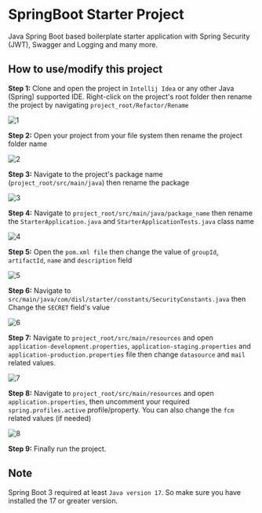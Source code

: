 # SpringBoot Starter Project
Java Spring Boot based boilerplate starter application with Spring Security (JWT), Swagger and Logging and many more. 

## How to use/modify this project

**Step 1:**  Clone and open the project in ```Intellij Idea``` or any other Java (Spring) supported IDE. Right-click on the project's root folder then rename the project by navigating ```project_root/Refactor/Rename```

![1](https://github.com/dhrubokinfotech/springboot-starter/assets/26526539/ab06fc6a-c3f1-4683-9191-6b7a742d31a9)

**Step 2:** Open your project from your file system then rename the project folder name

![2](https://github.com/dhrubokinfotech/springboot-starter/assets/26526539/e603e8d8-92d0-42fa-b00b-d93ab6ffbe6c)

**Step 3:** Navigate to the project's package name (```project_root/src/main/java```) then rename the package

![3](https://github.com/dhrubokinfotech/springboot-starter/assets/26526539/d533e9d4-ba58-48d2-9848-8f7b30f1af56)

**Step 4:** Navigate to ```project_root/src/main/java/package_name``` then rename the ```StarterApplication.java``` and ```StarterApplicationTests.java``` class name

![4](https://github.com/dhrubokinfotech/springboot-starter/assets/26526539/d93db833-6b80-470a-91d5-be38df8124bf)

**Step 5:** Open the ```pom.xml file``` then change the value of ```groupId```, ```artifactId```, ```name``` and ```description``` field

![5](https://github.com/dhrubokinfotech/springboot-starter/assets/26526539/39263cc9-2043-4e2c-8e4f-87b27a0ed26a)

**Step 6:** Navigate to ```src/main/java/com/disl/starter/constants/SecurityConstants.java``` then Change the ```SECRET``` field's value

![6](https://github.com/dhrubokinfotech/springboot-starter/assets/26526539/ea4e3873-62fc-4fe9-b9da-9066df34831d)

**Step 7:** Navigate to ```project_root/src/main/resources``` and open ```application-development.properties```, ```application-staging.properties``` and ```application-production.properties``` file then change ```datasource``` and ```mail``` related values.

![7](https://github.com/dhrubokinfotech/springboot-starter/assets/26526539/57b7dd24-4db4-4dda-bf43-df80bec8d9c8)


**Step 8:** Navigate to ```project_root/src/main/resources``` and open ```application.properties```, then uncomment your required ```spring.profiles.active``` profile/property. You can also change the ```fcm``` related values (if needed)

![8](https://github.com/dhrubokinfotech/springboot-starter/assets/26526539/3277e7b2-469e-46d7-b51f-26ef2c9cb7f0)

**Step 9:** Finally run the project.

## Note
Spring Boot 3 required at least ```Java version 17```. So make sure you have installed the 17 or greater version.




